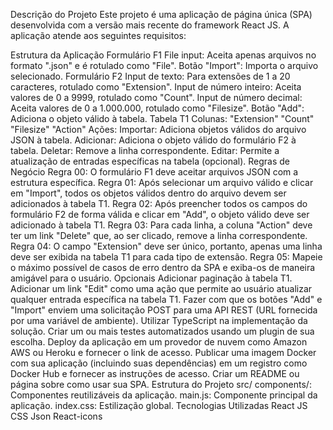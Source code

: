 Descrição do Projeto
Este projeto é uma aplicação de página única (SPA) desenvolvida com a versão mais recente do framework React JS. A aplicação atende aos seguintes requisitos:

Estrutura da Aplicação
Formulário F1
File input: Aceita apenas arquivos no formato ".json" e é rotulado como "File".
Botão "Import": Importa o arquivo selecionado.
Formulário F2
Input de texto: Para extensões de 1 a 20 caracteres, rotulado como "Extension".
Input de número inteiro: Aceita valores de 0 a 9999, rotulado como "Count".
Input de número decimal: Aceita valores de 0 a 1.000.000, rotulado como "Filesize".
Botão "Add": Adiciona o objeto válido à tabela.
Tabela T1
Colunas:
"Extension"
"Count"
"Filesize"
"Action"
Ações:
Importar: Adiciona objetos válidos do arquivo JSON à tabela.
Adicionar: Adiciona o objeto válido do formulário F2 à tabela.
Deletar: Remove a linha correspondente.
Editar: Permite a atualização de entradas específicas na tabela (opcional).
Regras de Negócio
Regra 00: O formulário F1 deve aceitar arquivos JSON com a estrutura específica.
Regra 01: Após selecionar um arquivo válido e clicar em "Import", todos os objetos válidos dentro do arquivo devem ser adicionados à tabela T1.
Regra 02: Após preencher todos os campos do formulário F2 de forma válida e clicar em "Add", o objeto válido deve ser adicionado à tabela T1.
Regra 03: Para cada linha, a coluna "Action" deve ter um link "Delete" que, ao ser clicado, remove a linha correspondente.
Regra 04: O campo "Extension" deve ser único, portanto, apenas uma linha deve ser exibida na tabela T1 para cada tipo de extensão.
Regra 05: Mapeie o máximo possível de casos de erro dentro da SPA e exiba-os de maneira amigável para o usuário.
Opcionais
Adicionar paginação à tabela T1.
Adicionar um link "Edit" como uma ação que permite ao usuário atualizar qualquer entrada específica na tabela T1.
Fazer com que os botões "Add" e "Import" enviem uma solicitação POST para uma API REST (URL fornecida por uma variável de ambiente).
Utilizar TypeScript na implementação da solução.
Criar um ou mais testes automatizados usando um plugin de sua escolha.
Deploy da aplicação em um provedor de nuvem como Amazon AWS ou Heroku e fornecer o link de acesso.
Publicar uma imagem Docker com sua aplicação (incluindo suas dependências) em um registro como Docker Hub e fornecer as instruções de acesso.
Criar um README ou página sobre como usar sua SPA.
Estrutura do Projeto
src/
components/: Componentes reutilizáveis da aplicação.
main.js: Componente principal da aplicação.
index.css: Estilização global.
Tecnologias Utilizadas
React JS
CSS
Json
React-icons

